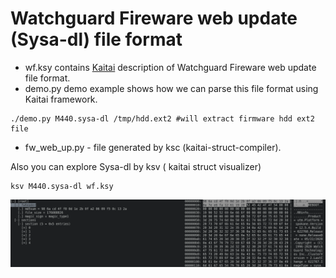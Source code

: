 # Watchguard Fireware web update (Sysa-dl) file format

+ wf.ksy contains [Kaitai](https://kaitai.io/) description of Watchguard Fireware web update file format.
+ demo.py demo example shows how we can parse this file format using Kaitai framework.
```
./demo.py M440.sysa-dl /tmp/hdd.ext2 #will extract firmware hdd ext2 file
```
+ fw_web_up.py - file generated by ksc (kaitai-struct-compiler).


Also you can explore Sysa-dl by ksv ( kaitai struct visualizer)

```
ksv M440.sysa-dl wf.ksy
```

![](ksv.png "")


